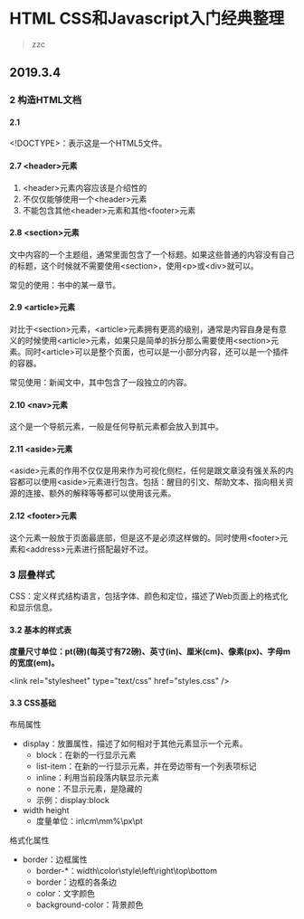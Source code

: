 # HTML CSS和Javascript入门经典整理

> zzc

## 2019.3.4

### 2 构造HTML文档

#### 2.1 

\<!DOCTYPE>：表示这是一个HTML5文件。

#### 2.7 \<header>元素

1. \<header>元素内容应该是介绍性的
2. 不仅仅能够使用一个\<header>元素
3. 不能包含其他\<header>元素和其他\<footer>元素

#### 2.8 \<section>元素

文中内容的一个主题组，通常里面包含了一个标题。如果这些普通的内容没有自己的标题，这个时候就不需要使用\<section>，使用\<p>或\<div>就可以。

常见的使用：书中的某一章节。

#### 2.9 \<article>元素

对比于\<section>元素，\<article>元素拥有更高的级别，通常是内容自身是有意义的时候使用\<article>元素，如果只是简单的拆分那么需要使用\<section>元素。同时\<article>可以是整个页面，也可以是一小部分内容，还可以是一个插件的容器。

常见使用：新闻文中，其中包含了一段独立的内容。

#### 2.10 \<nav>元素

这个是一个导航元素，一般是任何导航元素都会放入到其中。

#### 2.11 \<aside>元素

\<aside>元素的作用不仅仅是用来作为可视化侧栏，任何是跟文章没有强关系的内容都可以使用\<aside>元素进行包含。包括：醒目的引文、帮助文本、指向相关资源的连接、额外的解释等等都可以使用该元素。

#### 2.12 \<footer>元素

这个元素一般放于页面最底部，但是这不是必须这样做的。同时使用\<footer>元素和\<address>元素进行搭配最好不过。

### 3 层叠样式

CSS：定义样式结构语言，包括字体、颜色和定位，描述了Web页面上的格式化和显示信息。

#### 3.2 基本的样式表

**度量尺寸单位：pt(磅)(每英寸有72磅)、英寸(in)、厘米(cm)、像素(px)、字母m的宽度(em)。**

\<link rel="stylesheet" type="text/css" href="styles.css" />

#### 3.3 CSS基础

布局属性

- display：放置属性，描述了如何相对于其他元素显示一个元素。
  - block：在新的一行显示元素
  - list-item：在新的一行显示元素，并在旁边带有一个列表项标记
  - inline：利用当前段落内联显示元素
  - none：不显示元素，是隐藏的
  - 示例：display:block
- width height
  - 度量单位：in\cm\mm\%\px\pt

格式化属性

- border：边框属性
  - border-*：width\color\style\left\right\top\bottom
  - border：边框的各条边
  - color：文字颜色
  - background-color：背景颜色

